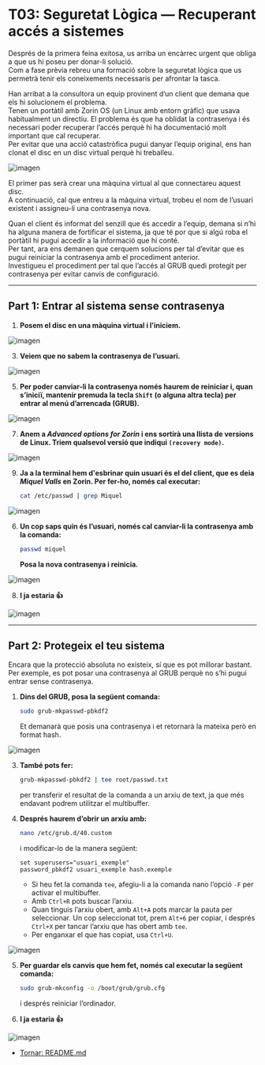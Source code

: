 # T03: Seguretat Lògica — Recuperant accés a sistemes

Després de la primera feina exitosa, us arriba un encàrrec urgent que obliga a que us hi poseu per donar-li solució.  
Com a fase prèvia rebreu una formació sobre la seguretat lògica que us permetrà tenir els coneixements necessaris per afrontar la tasca.

Han arribat a la consultora un equip provinent d’un client que demana que els hi solucionem el problema.  
Tenen un portàtil amb Zorin OS (un Linux amb entorn gràfic) que usava habitualment un directiu. El problema és que ha oblidat la contrasenya i és necessari poder recuperar l’accés perquè hi ha documentació molt important que cal recuperar.  
Per evitar que una acció catastròfica pugui danyar l’equip original, ens han clonat el disc en un disc virtual perquè hi treballeu.

![imagen](img/t3.png)

El primer pas serà crear una màquina virtual al que connectareu aquest disc.  
A continuació, cal que entreu a la màquina virtual, trobeu el nom de l’usuari existent i assigneu-li una contrasenya nova.

Quan el client és informat del senzill que és accedir a l’equip, demana si n’hi ha alguna manera de fortificar el sistema, ja que té por que si algú roba el portàtil hi pugui accedir a la informació que hi conté.  
Per tant, ara ens demanen que cerquem solucions per tal d’evitar que es pugui reiniciar la contrasenya amb el procediment anterior.  
Investigueu el procediment per tal que l’accés al GRUB quedi protegit per contrasenya per evitar canvis de configuració.

---

## Part 1: Entrar al sistema sense contrasenya

1. **Posem el disc en una màquina virtual i l’iniciem.**
   
![imagen](img/01.png)

3. **Veiem que no sabem la contrasenya de l’usuari.**
   
![imagen](img/04.png)

5. **Per poder canviar-li la contrasenya només haurem de reiniciar i, quan s’iniciï, mantenir premuda la tecla `Shift` (o alguna altra tecla) per entrar al menú d’arrencada (GRUB).**
   
![imagen](img/05.png)

7. **Anem a _Advanced options for Zorin_ i ens sortirà una llista de versions de Linux. Triem qualsevol versió que indiqui `(recovery mode)`.**
   
![imagen](img/06.png)

9. **Ja a la terminal hem d'esbrinar quin usuari és el del client, que es deia _Miquel Valls_ en Zorin. Per fer-ho, només cal executar:**
    ```bash
    cat /etc/passwd | grep Miquel
    ```
    
![imagen](img/07.png)

6. **Un cop saps quin és l’usuari, només cal canviar-li la contrasenya amb la comanda:**
    ```bash
    passwd miquel
    ```
    **Posa la nova contrasenya i reinicia.**
   
![imagen](img/08.png)

8. **I ja estaria 👍**
   
![imagen](img/09.png)

---

## Part 2: Protegeix el teu sistema

Encara que la protecció absoluta no existeix, sí que es pot millorar bastant.  
Per exemple, es pot posar una contrasenya al GRUB perquè no s’hi pugui entrar sense contrasenya.

1. **Dins del GRUB, posa la següent comanda:**
    ```bash
    sudo grub-mkpasswd-pbkdf2
    ```
    Et demanarà que posis una contrasenya i et retornarà la mateixa però en format hash.
   
![imagen](img/10.png)

3. **També pots fer:**
    ```bash
    grub-mkpasswd-pbkdf2 | tee root/passwd.txt
    ```
    per transferir el resultat de la comanda a un arxiu de text, ja que més endavant podrem utilitzar el multibuffer.

4. **Després haurem d’obrir un arxiu amb:**
    ```bash
    nano /etc/grub.d/40.custom
    ```
    i modificar-lo de la manera següent:
    ```
    set superusers="usuari_exemple"
    password_pbkdf2 usuari_exemple hash.exemple
    ```

    - Si heu fet la comanda `tee`, afegiu-li a la comanda nano l’opció `-F` per activar el multibuffer.
    - Amb `Ctrl+R` pots buscar l’arxiu.
    - Quan tinguis l’arxiu obert, amb `Alt+A` pots marcar la pauta per seleccionar. Un cop seleccionat tot, prem `Alt+6` per copiar, i després `Ctrl+X` per tancar l’arxiu que has obert amb `tee`.
    - Per enganxar el que has copiat, usa `Ctrl+U`.
  
![imagen](img/11.png)

5. **Per guardar els canvis que hem fet, només cal executar la següent comanda:**
    ```bash
    sudo grub-mkconfig -o /boot/grub/grub.cfg
    ```
    i després reiniciar l’ordinador.

6. **I ja estaria 👍**
   
![imagen](img/14.png)

- [Tornar: README.md](README.md)
